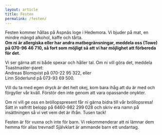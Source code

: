 ```yaml
---
layout: article
title: Festen
permalink: /festen/
---
```


Festen kommer hållas på Aspnäs loge i Hedemora. Vi bjuder på mat, en mindre mängd alkohol, kaffe och tårta.  
**Om ni är allergiska eller har andra matbegränsningar, meddela oss (Towe) på 070-96 46 710, så fort som möjligt så att vi har möjlighet att förbereda för det.**

Vi ser gärna att ni både spexar och håller tal. Om ni vill göra det, meddela Toastmaster-paret:  
Andreas Blomqvist på 070-22 95 322, eller  
Linn Söderlund på 073-93 69 500.


Vill du ta med egen dryck är det helt okej, kom bara ihåg att du är med och förgyller vår kväll. Förstör den inte genom att vara opassande onykter.

Om ni vill ge oss en bröllopspresent får ni gärna bidra till vår bröllopsresa!
Sätt in valfritt belopp på 6460-982 299 028 och skriv era namn på insättningen så vi vet vem det är ifrån. Tusen tack! 

Festen är för vuxna och inte för barn. Vi rekommenderar att ni lämnar dem hemma för allas trevnad! Självklart är ammande barn ett undantag.
